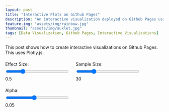```yaml
---
layout: post
title: "Interactive Plots on Github Pages"
description: "An interactive visualization deployed on Github Pages using Plotly.js"
feature-img: "assets/img/rainbow.jpg"
thumbnail: "assets/img/auklet.jpg"
tags: [Data Visualization, Github Pages, Interactive Visualizations]
---
```


This post shows how to create interactive visualizations on Github Pages. This uses Plotly.js.

<div class="controls">
    <div class="control-group">
        <label for="effectSize">Effect Size:</label>
        <input type="range" id="effectSize" min="0" max="2" step="0.1" value="0.5">
        <span id="effectSizeValue">0.5</span>
    </div>
    <div class="control-group">
        <label for="sampleSize">Sample Size:</label>
        <input type="range" id="sampleSize" min="5" max="100" step="5" value="30">
        <span id="sampleSizeValue">30</span>
    </div>
    <div class="control-group">
        <label for="alpha">Alpha:</label>
        <input type="range" id="alpha" min="0.01" max="0.10" step="0.01" value="0.05">
        <span id="alphaValue">0.05</span>
    </div>
</div>
<div id="plot"></div>

<style>
    .controls {
        margin: 20px 0;
        display: flex;
        gap: 20px;
        align-items: center;
        flex-wrap: wrap;
    }
    .control-group {
        display: flex;
        flex-direction: column;
        gap: 5px;
    }
    #plot {
        width: 100%;
        height: 600px;
        margin-bottom: 20px;
    }
    input[type="range"] {
        width: 200px;
    }
</style>

<script src="https://cdnjs.cloudflare.com/ajax/libs/plotly.js/2.27.1/plotly.min.js"></script>
<script>
    document.addEventListener('DOMContentLoaded', function() {
        function normalPDF(x, mean, sd) {
            return Math.exp(-0.5 * Math.pow((x - mean) / sd, 2)) / (sd * Math.sqrt(2 * Math.PI));
        }

        function erf(x) {
            const a1 =  0.254829592;
            const a2 = -0.284496736;
            const a3 =  1.421413741;
            const a4 = -1.453152027;
            const a5 =  1.061405429;
            const p  =  0.3275911;

            const sign = (x >= 0) ? 1 : -1;
            x = Math.abs(x);

            const t = 1.0/(1.0 + p*x);
            const y = 1.0 - (((((a5*t + a4)*t) + a3)*t + a2)*t + a1)*t*Math.exp(-x*x);

            return sign*y;
        }

        function erfInv(x) {
            const a = 0.147;
            const b = 2/(Math.PI * a) + Math.log(1-x*x)/2;
            const sqrt1 = Math.sqrt(b*b - Math.log(1-x*x)/a);
            const sqrt2 = Math.sqrt(sqrt1 - b);
            return sqrt2 * Math.sign(x);
        }

        function createPowerVisualization(effectSize, n, alpha) {
            const se = Math.sqrt(2/n);
            const critValue = -se * Math.sqrt(2) * erfInv(2 * (1 - alpha/2) - 1);
            
            const x = [];
            const nullDist = [];
            const altDist = [];
            
            for (let i = -4*se; i <= 4*se + effectSize; i += se/50) {
                x.push(i);
                nullDist.push(normalPDF(i, 0, se));
                altDist.push(normalPDF(i, effectSize, se));
            }

            const power = 1 - (0.5 * (1 + erf((critValue - effectSize)/(se * Math.sqrt(2)))));

            const data = [
                {
                    x: x,
                    y: nullDist,
                    name: 'Null Distribution',
                    type: 'scatter',
                    mode: 'lines',
                    fill: 'tozeroy',
                    line: {color: 'blue'},
                    fillcolor: 'rgba(0,0,255,0.1)'
                },
                {
                    x: x,
                    y: altDist,
                    name: 'Alternative Distribution',
                    type: 'scatter',
                    mode: 'lines',
                    fill: 'tozeroy',
                    line: {color: 'red'},
                    fillcolor: 'rgba(255,0,0,0.1)'
                },
                {
                    x: [critValue, critValue],
                    y: [0, Math.max(...nullDist, ...altDist)],
                    type: 'scatter',
                    mode: 'lines',
                    line: {dash: 'dash', color: 'gray'},
                    showlegend: false
                },
                {
                    x: [-critValue, -critValue],
                    y: [0, Math.max(...nullDist, ...altDist)],
                    type: 'scatter',
                    mode: 'lines',
                    line: {dash: 'dash', color: 'gray'},
                    showlegend: false
                }
            ];

            const layout = {
                title: `Statistical Power Visualization<br>Power = ${power.toFixed(3)}`,
                xaxis: {title: 'Test Statistic'},
                yaxis: {title: 'Density'},
                hovermode: 'x'
            };

            Plotly.newPlot('plot', data, layout);
        }

        function updatePlot() {
            const effectSize = parseFloat(document.getElementById('effectSize').value);
            const sampleSize = parseInt(document.getElementById('sampleSize').value);
            const alpha = parseFloat(document.getElementById('alpha').value);

            document.getElementById('effectSizeValue').textContent = effectSize.toFixed(1);
            document.getElementById('sampleSizeValue').textContent = sampleSize;
            document.getElementById('alphaValue').textContent = alpha.toFixed(2);

            createPowerVisualization(effectSize, sampleSize, alpha);
        }

        // Set up event listeners
        document.getElementById('effectSize').addEventListener('input', updatePlot);
        document.getElementById('sampleSize').addEventListener('input', updatePlot);
        document.getElementById('alpha').addEventListener('input', updatePlot);

        // Initial plot
        updatePlot();
    });
</script>


